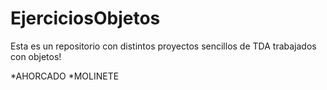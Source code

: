 # EjerciciosObjetos

Esta es un repositorio con distintos proyectos sencillos de TDA trabajados con objetos!

*AHORCADO 
*MOLINETE 
